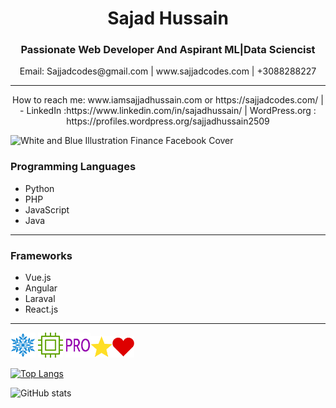 <h1 align="center"> Sajad Hussain</h1>
<h3 align="center">Passionate Web Developer And Aspirant ML|Data Sciencist</h3>
<p align="center">
Email: Sajjadcodes@gmail.com          |   www.sajjadcodes.com       | +3088288227
</p>

 ---
 
 <p align="center">
 How to reach me: www.iamsajjadhussain.com or https://sajjadcodes.com/  | - LinkedIn :https://www.linkedin.com/in/sajadhussain/ |  WordPress.org : https://profiles.wordpress.org/sajjadhussain2509
</p>

![White and Blue Illustration Finance Facebook Cover](https://user-images.githubusercontent.com/12247382/169161863-cd818847-1f2f-4866-bace-d1f7ffb63c08.png)


### Programming Languages

- Python
- PHP
- JavaScript
- Java
---

### Frameworks
- Vue.js
- Angular
- Laraval
- React.js

---



<a href='https://archiveprogram.github.com/'><img src='https://raw.githubusercontent.com/acervenky/animated-github-badges/master/assets/acbadge.gif' width='40' height='40'></a> <a href='https://docs.github.com/en/developers'><img src='https://raw.githubusercontent.com/acervenky/animated-github-badges/master/assets/devbadge.gif' width='40' height='40'></a> <a href='https://github.com/pricing'><img src='https://raw.githubusercontent.com/acervenky/animated-github-badges/master/assets/pro.gif' width='40' height='40'></a><a href='https://stars.github.com/'><img src='https://raw.githubusercontent.com/acervenky/animated-github-badges/master/assets/starbadge.gif' width='35' height='35'></a><a href='https://docs.github.com/en/github/supporting-the-open-source-community-with-github-sponsors'><img src='https://raw.githubusercontent.com/acervenky/animated-github-badges/master/assets/sponsorbadge.gif' width='35' height='35'></a>



[![Top Langs](https://github-readme-stats.vercel.app/api/top-langs/?username=sajadhussain)](https://github.com/sajjadcodes/github-readme-stats)

![GitHub stats](https://github-readme-stats.vercel.app/api?username=sajadhussain&show_icons=true)  













